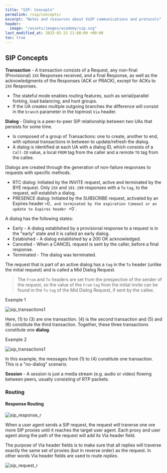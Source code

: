 ```yaml
---
title: "SIP: Concepts"
permalink: /sip/concepts/
excerpt: "Notes and resources about VoIP communications and protocols"
header:
  image: "/assets/images/academy/sip.svg"
last_modified_at: 2023-03-23 21:00:00 +00:00
toc: true
---
```


## SIP Concepts

**Transaction** - A transaction consists of a Request, any non-final (Provisional) `1XX` Responses received, and a final Response, as well as the acknowledgments of the Responses (ACK or PRACK), except for ACKs to `2XX` Responses.
* The stateful mode enables routing features, such as serial/parallel forking, load balancing, and hunt groups.
* If the UA creates multiple outgoing branches the difference will consist in the `branch` parameter in the topmost `Via` header.

**Dialog** - Dialog is a peer-to-peer SIP relationship between two UAs that persists for some time. 
* Is composed of a group of Transactions: one to create, another to end, with optional transactions in between to update/refresh the dialog.
* A dialog is identified at each UA with a dialog ID, which consists of a `Call-ID` value, a local `FROM` tag from the caller and a remote `TO` tag from the callee.

Dialogs are created through the generation of non-failure responses to requests with specific methods. 
* RTC dialog: Initiated by the INVITE request, active and terminated by the BYE request. Only `2XX` and `101-199` responses with a `To` `tag`, to the request, will establish a dialog.
* PRESENCE dialog: Initiated by the SUBSCRIBE request, activated by an Expires header `>`0`, and terminated by the expiration timeout or an update to Expires header `=0`.

A dialog has the following states:
* Early - A dialog established by a provisional response to a request is in the "early" state and it is called an early dialog.
* Estabished - A dialog established by a 200 OK acknowledged.
* Canceled - When a CANCEL request is sent by the caller, before a final response.
* Terminated - The dialog was terminated.

The request that is part of an active dialog has a `tag` in the `To` header (unlike the initial request) and is called a Mid Dialog Request.

> The `From` and `To` headers are set from the prespective of the sender of the request, so the value of the `From` `tag` from the initial invite can be found in the `To` `tag` of the Mid Dialog Request, if sent by the callee.

Example 1

![sip_transactions1](http://www.plantuml.com/plantuml/proxy?cache=no&fmt=svg&src=https://raw.githubusercontent.com/bandonga/bandonga.github.io/master/assets/puml/sip_transactions1.puml)

Here, (1) to (3) are one transaction. (4) is the second transaction and (5) and (6) constitute the third transaction. Together, these three transactions constitute one **dialog**.

Example 2

![sip_transactions1](http://www.plantuml.com/plantuml/proxy?cache=no&fmt=svg&src=https://raw.githubusercontent.com/bandonga/bandonga.github.io/master/assets/puml/sip_transactions2.puml)

In this example, the messages from (1) to (4) constitute one transaction. This is a "no-dialog" scenario.

**Session** - A session is just a media stream (e.g. audio or video) flowing between peers, usually consisting of RTP packets.


### Routing

#### Response Routing

![sip_response_r](http://www.plantuml.com/plantuml/proxy?cache=no&fmt=svg&src=https://raw.githubusercontent.com/bandonga/bandonga.github.io/master/assets/puml/sip_response_r.puml)

When a user agent sends a SIP request, the request will traverse one ore more SIP proxies until it reaches the target user agent. Each proxy and user agent along the path of the request will add its Via header field.

The purpose of Via header fields is to make sure that all replies will traverse exactly the same set of proxies (but in reverse order) as the request. In other words Via header fields are used to route *replies*.

![sip_request_r](http://www.plantuml.com/plantuml/proxy?cache=no&fmt=svg&src=https://raw.githubusercontent.com/bandonga/bandonga.github.io/master/assets/puml/sip_request_r.puml)

